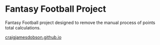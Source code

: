 Fantasy Football Project
==========================

Fantasy Football project designed to remove the manual process of points total calculations.

[craigjamesdobson.github.io](https://craigjamesdobson.github.io/)


